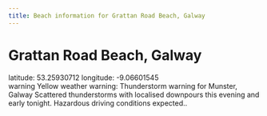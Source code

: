 ```yaml
---
title: Beach information for Grattan Road Beach, Galway
---
```

# Grattan Road Beach, Galway 

<div class="location-info">latitude: 53.25930712 longitude: -9.06601545</div>
<div id="met-eireann-warnings"><span class="material-icons yellow-warning">warning</span>&nbsp;Yellow weather warning: Thunderstorm warning for Munster, Galway Scattered thunderstorms with localised downpours this evening and early tonight. Hazardous driving conditions expected..&nbsp;</div>
<div></div>